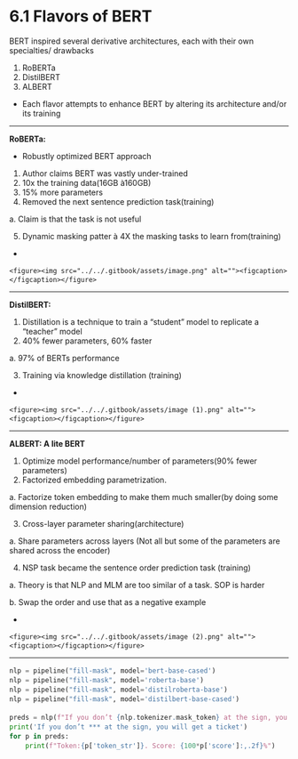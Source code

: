 # 6.1 Flavors of BERT

BERT inspired several derivative architectures, each with their own specialties/ drawbacks

1. RoBERTa
2. DistilBERT
3. ALBERT

* Each flavor attempts to enhance BERT by altering its architecture and/or its training

***

**RoBERTa:**&#x20;

* Robustly optimized BERT approach

1. Author claims BERT was vastly under-trained
2. 10x the training data(16GB à160GB)
3. 15% more parameters
4. Removed the next sentence prediction task(training)

a. Claim is that the task is not useful

5. Dynamic masking patter à 4X the masking tasks to learn from(training)

*

    <figure><img src="../../.gitbook/assets/image.png" alt=""><figcaption></figcaption></figure>

***

**DistilBERT:**

1. Distillation is a technique to train a “student” model to replicate a “teacher” model
2. 40% fewer parameters, 60% faster

a. 97% of BERTs performance

3. Training via knowledge distillation (training)

*

    <figure><img src="../../.gitbook/assets/image (1).png" alt=""><figcaption></figcaption></figure>

***

**ALBERT: A lite BERT**

1. Optimize model performance/number of parameters(90% fewer parameters)
2. Factorized embedding parametrization.

a. Factorize token embedding to make them much smaller(by doing some dimension reduction)

3. Cross-layer parameter sharing(architecture)

a. Share parameters across layers (Not all but some of the parameters are shared across the encoder)

4. NSP task became the sentence order prediction task (training)

a. Theory is that NLP and MLM are too similar of a task. SOP is harder

b. Swap the order and use that as a negative example

*

    <figure><img src="../../.gitbook/assets/image (2).png" alt=""><figcaption></figcaption></figure>

***

```python
nlp = pipeline("fill-mask", model='bert-base-cased')
nlp = pipeline("fill-mask", model='roberta-base')
nlp = pipeline("fill-mask", model='distilroberta-base')
nlp = pipeline("fill-mask", model='distilbert-base-cased')
 
preds = nlp(f"If you don’t {nlp.tokenizer.mask_token} at the sign, you will get a ticket")
print('If you don’t *** at the sign, you will get a ticket')
for p in preds:
    print(f"Token:{p['token_str']}. Score: {100*p['score']:,.2f}%")
 
```
